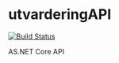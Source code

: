 # utvarderingAPI
[![Build Status](https://dev.azure.com/axelaguilar0902/RaPublic/_apis/build/status/Edminsson.utvarderingAPI?branchName=master)](https://dev.azure.com/axelaguilar0902/RaPublic/_build/latest?definitionId=2&branchName=master)

AS.NET Core API
